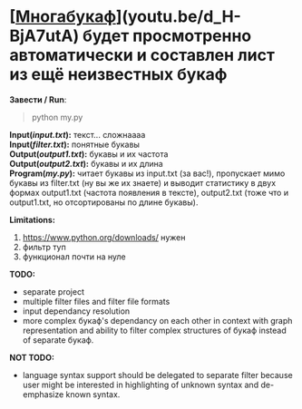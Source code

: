 # [[Многабукаф](https://youtu.be/d_H-BjA7utA "Привет Михалкову")](youtu.be/d_H-BjA7utA) будет просмотренно автоматически и составлен лист из ещё неизвестных букаф

**Завести / Run**:
> python my.py

**Input(_input.txt_):** текст... сложнаааа  
**Input(_filter.txt_):** понятные букавы  
**Output(_output1.txt_):** букавы и их частота  
**Output(_output2.txt_):** букавы и их длина  
**Program(_my.py_):** читает букавы из input.txt (за вас!), пропускает мимо букавы из filter.txt (ну вы же их знаете) и выводит статистику в двух формах output1.txt (частота появления в тексте), output2.txt (тоже что и output1.txt, но отсортированы по длине букавы).  

**Limitations:**  
1. https://www.python.org/downloads/ нужен  
2. фильтр туп  
3. функционал почти на нуле  

**TODO:**  
* separate project  
* multiple filter files and filter file formats  
* input dependancy resolution  
* more complex букаф's dependancy on each other in context with graph representation and ability to filter complex structures of букаф instead of separate букаф.  

**NOT TODO:**  
* language syntax support should be delegated to separate filter because user might be interested in highlighting of unknown syntax and  de-emphasize known syntax.  
